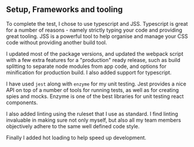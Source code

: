 Setup, Frameworks and tooling
-----------------------------

To complete the test, I chose to use typescript and JSS.
Typescript is great for a number of reasons - namely strictly typing your code and providing great tooling.
JSS is a powerful tool to help organise and manage your CSS code without providing another build tool.

I updated most of the package versions, and updated the webpack script with a few extra features for a "production" ready release, such as build splitting to separate node modules from app code, and options for minification for production build. I also added support for typescript.

I have used `jest` along with `enzyme` for my unit testing. Jest provides a nice API on top of a number of tools for running tests, as well as for creating spies and mocks. Enzyme is one of the best libraries for unit testing react components.

I also added linting using the ruleset that I use as standard. I find linting invaluable in making sure not only myself, but also all my team members objectively adhere to the same well defined code style.

Finally I added hot loading to help speed up development.


